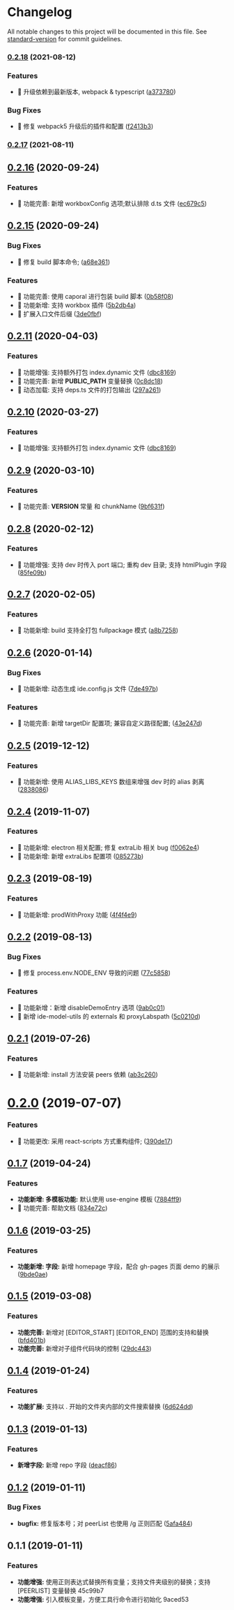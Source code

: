# Changelog

All notable changes to this project will be documented in this file. See [standard-version](https://github.com/conventional-changelog/standard-version) for commit guidelines.

### [0.2.18](https://github.com/alibaba-paimai-frontend/ide-cli/compare/v0.2.17...v0.2.18) (2021-08-12)


### Features

* 🎸 升级依赖到最新版本, webpack & typescript ([a373780](https://github.com/alibaba-paimai-frontend/ide-cli/commit/a373780bc45db16ed30293d6d44f6588f1437442))


### Bug Fixes

* 🐛 修复 webpack5 升级后的插件和配置 ([f2413b3](https://github.com/alibaba-paimai-frontend/ide-cli/commit/f2413b31a8ff470c2d52c3f54b398956adb870f3))

### [0.2.17](https://github.com/alibaba-paimai-frontend/ide-cli/compare/v0.2.16...v0.2.17) (2021-08-11)

## [0.2.16](https://github.com/alibaba-paimai-frontend/ide-cli/compare/v0.2.15...v0.2.16) (2020-09-24)


### Features

* 🎸 功能完善: 新增 workboxConfig 选项;默认排除 d.ts 文件 ([ec679c5](https://github.com/alibaba-paimai-frontend/ide-cli/commit/ec679c5))



## [0.2.15](https://github.com/alibaba-paimai-frontend/ide-cli/compare/v0.2.11...v0.2.15) (2020-09-24)


### Bug Fixes

* 🐛 修复 build 脚本命令; ([a68e361](https://github.com/alibaba-paimai-frontend/ide-cli/commit/a68e361))


### Features

* 🎸 功能完善: 使用 caporal 进行包装 build 脚本 ([0b58f08](https://github.com/alibaba-paimai-frontend/ide-cli/commit/0b58f08))
* 🎸 功能新增: 支持 workbox 插件 ([5b2db4a](https://github.com/alibaba-paimai-frontend/ide-cli/commit/5b2db4a))
* 🎸 扩展入口文件后缀 ([3de0fbf](https://github.com/alibaba-paimai-frontend/ide-cli/commit/3de0fbf))



## [0.2.11](https://github.com/alibaba-paimai-frontend/ide-cli/compare/v0.2.9...v0.2.11) (2020-04-03)


### Features

* 🎸 功能增强: 支持额外打包 index.dynamic 文件 ([dbc8169](https://github.com/alibaba-paimai-frontend/ide-cli/commit/dbc8169))
* 🎸 功能完善: 新增 __PUBLIC_PATH__ 变量替换 ([0c8dc18](https://github.com/alibaba-paimai-frontend/ide-cli/commit/0c8dc18))
* 🎸 动态加载: 支持 deps.ts 文件的打包输出 ([297a261](https://github.com/alibaba-paimai-frontend/ide-cli/commit/297a261))



## [0.2.10](https://github.com/alibaba-paimai-frontend/ide-cli/compare/v0.2.9...v0.2.10) (2020-03-27)


### Features

* 🎸 功能增强: 支持额外打包 index.dynamic 文件 ([dbc8169](https://github.com/alibaba-paimai-frontend/ide-cli/commit/dbc8169))



## [0.2.9](https://github.com/alibaba-paimai-frontend/ide-cli/compare/v0.2.8...v0.2.9) (2020-03-10)


### Features

* 🎸 功能完善: __VERSION__ 常量 和 chunkName ([9bf631f](https://github.com/alibaba-paimai-frontend/ide-cli/commit/9bf631f))



## [0.2.8](https://github.com/alibaba-paimai-frontend/ide-cli/compare/v0.2.7...v0.2.8) (2020-02-12)


### Features

* 🎸 功能增强: 支持 dev 时传入 port 端口; 重构 dev 目录; 支持 htmlPlugin 字段 ([85fe09b](https://github.com/alibaba-paimai-frontend/ide-cli/commit/85fe09b))



## [0.2.7](https://github.com/alibaba-paimai-frontend/ide-cli/compare/v0.2.6...v0.2.7) (2020-02-05)


### Features

* 🎸 功能新增: build 支持全打包 fullpackage 模式 ([a8b7258](https://github.com/alibaba-paimai-frontend/ide-cli/commit/a8b7258))



## [0.2.6](https://github.com/alibaba-paimai-frontend/ide-cli/compare/v0.2.5...v0.2.6) (2020-01-14)


### Bug Fixes

* 🐛 功能新增: 动态生成 ide.config.js 文件 ([7de497b](https://github.com/alibaba-paimai-frontend/ide-cli/commit/7de497b))


### Features

* 🎸 功能完善: 新增 targetDir 配置项; 兼容自定义路径配置; ([43e247d](https://github.com/alibaba-paimai-frontend/ide-cli/commit/43e247d))



## [0.2.5](https://github.com/alibaba-paimai-frontend/ide-cli/compare/v0.2.4...v0.2.5) (2019-12-12)


### Features

* 🎸 功能新增: 使用 ALIAS_LIBS_KEYS 数组来增强 dev 时的 alias 剥离 ([2838086](https://github.com/alibaba-paimai-frontend/ide-cli/commit/2838086))



## [0.2.4](https://github.com/alibaba-paimai-frontend/ide-cli/compare/v0.2.3...v0.2.4) (2019-11-07)


### Features

* 🎸 功能新增: electron 相关配置; 修复 extraLib 相关 bug ([f0062e4](https://github.com/alibaba-paimai-frontend/ide-cli/commit/f0062e4))
* 🎸 功能新增: 新增 extraLibs 配置项 ([085273b](https://github.com/alibaba-paimai-frontend/ide-cli/commit/085273b))



## [0.2.3](https://github.com/alibaba-paimai-frontend/ide-cli/compare/v0.2.2...v0.2.3) (2019-08-19)


### Features

* 🎸 功能新增: prodWithProxy 功能 ([4f4f4e9](https://github.com/alibaba-paimai-frontend/ide-cli/commit/4f4f4e9))



## [0.2.2](https://github.com/alibaba-paimai-frontend/ide-cli/compare/v0.2.1...v0.2.2) (2019-08-13)


### Bug Fixes

* 🐛 修复 process.env.NODE_ENV 导致的问题 ([77c5858](https://github.com/alibaba-paimai-frontend/ide-cli/commit/77c5858))


### Features

* 🎸 功能新增：新增 disableDemoEntry 选项 ([9ab0c01](https://github.com/alibaba-paimai-frontend/ide-cli/commit/9ab0c01))
* 🎸 新增 ide-model-utils 的 externals 和 proxyLabspath ([5c0210d](https://github.com/alibaba-paimai-frontend/ide-cli/commit/5c0210d))



## [0.2.1](https://github.com/alibaba-paimai-frontend/ide-cli/compare/v0.2.0...v0.2.1) (2019-07-26)


### Features

* 🎸 功能新增: install 方法安装 peers 依赖 ([ab3c260](https://github.com/alibaba-paimai-frontend/ide-cli/commit/ab3c260))



# [0.2.0](https://github.com/alibaba-paimai-frontend/ide-cli/compare/v0.1.7...v0.2.0) (2019-07-07)


### Features

* 🎸 功能更改: 采用 react-scripts 方式重构组件; ([390de17](https://github.com/alibaba-paimai-frontend/ide-cli/commit/390de17))



## [0.1.7](https://github.com/alibaba-paimai-frontend/ide-cli/compare/v0.1.6...v0.1.7) (2019-04-24)


### Features

* **功能新增: 多模板功能:** 默认使用 use-engine 模板 ([7884ff9](https://github.com/alibaba-paimai-frontend/ide-cli/commit/7884ff9))
* 🎸 功能完善: 帮助文档 ([834e72c](https://github.com/alibaba-paimai-frontend/ide-cli/commit/834e72c))



<a name="0.1.6"></a>
## [0.1.6](https://github.com/alibaba-paimai-frontend/ide-cli/compare/v0.1.5...v0.1.6) (2019-03-25)


### Features

* **功能新增: 字段:** 新增 homepage 字段，配合 gh-pages 页面 demo 的展示 ([9bde0ae](https://github.com/alibaba-paimai-frontend/ide-cli/commit/9bde0ae))



<a name="0.1.5"></a>
## [0.1.5](https://github.com/alibaba-paimai-frontend/ide-cli/compare/v0.1.4...v0.1.5) (2019-03-08)


### Features

* **功能完善:** 新增对 [EDITOR_START] [EDITOR_END] 范围的支持和替换 ([bfd401b](https://github.com/alibaba-paimai-frontend/ide-cli/commit/bfd401b))
* **功能完善:** 新增对子组件代码块的控制 ([29dc443](https://github.com/alibaba-paimai-frontend/ide-cli/commit/29dc443))



<a name="0.1.4"></a>
## [0.1.4](https://github.com/alibaba-paimai-frontend/ide-cli/compare/v0.1.3...v0.1.4) (2019-01-24)


### Features

* **功能扩展:** 支持以 . 开始的文件夹内部的文件搜索替换 ([6d624dd](https://github.com/alibaba-paimai-frontend/ide-cli/commit/6d624dd))



<a name="0.1.3"></a>
## [0.1.3](https://github.com/alibaba-paimai-frontend/ide-cli/compare/v0.1.2...v0.1.3) (2019-01-13)


### Features

* **新增字段:** 新增 repo 字段 ([deacf86](https://github.com/alibaba-paimai-frontend/ide-cli/commit/deacf86))



<a name="0.1.2"></a>
## [0.1.2](https://github.com/alibaba-paimai-frontend/ide-cli/compare/v0.1.1...v0.1.2) (2019-01-11)


### Bug Fixes

* **bugfix:** 修复版本号；对 peerList 也使用 /g 正则匹配 ([5afa484](https://github.com/alibaba-paimai-frontend/ide-cli/commit/5afa484))



<a name="0.1.1"></a>
## 0.1.1 (2019-01-11)


### Features

* **功能增强:** 使用正则表达式替换所有变量；支持文件夹级别的替换；支持 [PEERLIST] 变量替换 45c99b7
* **功能增强:** 引入模板变量，方便工具行命令进行初始化 9aced53
